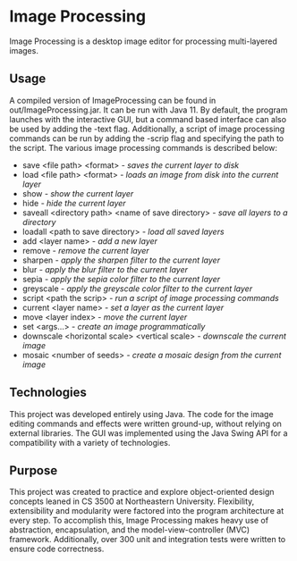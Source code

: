 # Image Processing

Image Processing is a desktop image editor for processing multi-layered images.

## Usage
A compiled version of ImageProcessing can be found in out/ImageProcessing.jar. It can be run with Java 11. By default, the program launches with the interactive GUI, but a command based interface can also be used by adding the -text flag. Additionally, a script of image processing commands can be run by adding the -scrip flag and specifying the path to the script. The various image processing commands is described below:

 * save \<file path\> \<format\> *- saves the current layer to disk*
 * load \<file path\> \<format\> *- loads an image from disk into the current layer*
 * show *- show the current layer*
 * hide *- hide the current layer*
 * saveall \<directory path\> \<name of save directory\> *- save all layers to a directory*
 * loadall \<path to save directory\> *- load all saved layers*
 * add \<layer name\> *- add a new layer*
 * remove *- remove the current layer*
 * sharpen *- apply the sharpen filter to the current layer*
 * blur *- apply the blur filter to the current layer*
 * sepia *- apply the sepia color filter to the current layer*
 * greyscale *- apply the greyscale color filter to the current layer*
 * script \<path the scrip\> *- run a script of image processing commands*
 * current \<layer name\> *- set a layer as the current layer*
 * move \<layer index\> *- move the current layer*
 * set \<args...\> *- create an image programmatically*
 * downscale \<horizontal scale\> \<vertical scale\> *- downscale the current image*
 * mosaic \<number of seeds\> *- create a mosaic design from the current image*

## Technologies
This project was developed entirely using Java. The code for the image editing commands and effects were written ground-up, without relying on external libraries. The GUI was implemented using the Java Swing API for a compatibility with a variety of technologies.

## Purpose
This project was created to practice and explore object-oriented design concepts leaned in CS 3500 at Northeastern University. Flexibility, extensibility and modularity were factored into the program architecture at every step. To accomplish this, Image Processing makes heavy use of abstraction, encapsulation, and the model-view-controller (MVC) framework. Additionally, over 300 unit and integration tests were written to ensure code correctness.